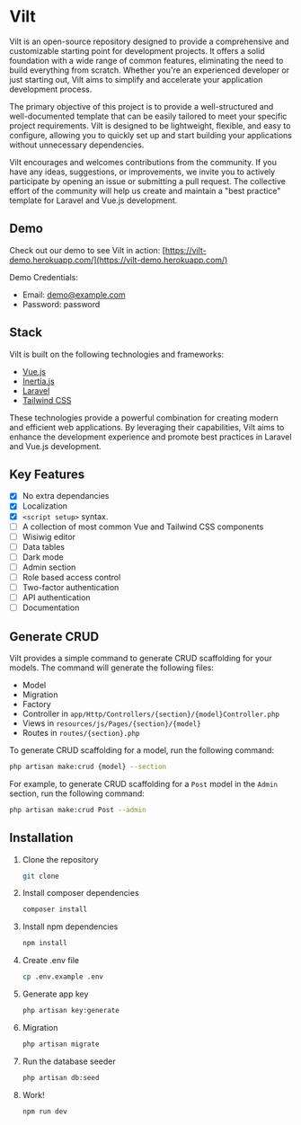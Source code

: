 # Vilt

Vilt is an open-source repository designed to provide a comprehensive and customizable starting point for development projects. It offers a solid foundation with a wide range of common features, eliminating the need to build everything from scratch. Whether you're an experienced developer or just starting out, Vilt aims to simplify and accelerate your application development process.

The primary objective of this project is to provide a well-structured and well-documented template that can be easily tailored to meet your specific project requirements. Vilt is designed to be lightweight, flexible, and easy to configure, allowing you to quickly set up and start building your applications without unnecessary dependencies.

Vilt encourages and welcomes contributions from the community. If you have any ideas, suggestions, or improvements, we invite you to actively participate by opening an issue or submitting a pull request. The collective effort of the community will help us create and maintain a "best practice" template for Laravel and Vue.js development.

## Demo

Check out our demo to see Vilt in action: [https://vilt-demo.herokuapp.com/](https://vilt-demo.herokuapp.com/)

Demo Credentials:

- Email: demo@example.com
- Password: password

## Stack

Vilt is built on the following technologies and frameworks:

- [Vue.js](https://vuejs.org/)
- [Inertia.js](https://inertiajs.com/)
- [Laravel](https://laravel.com/)
- [Tailwind CSS](https://tailwindcss.com/)

These technologies provide a powerful combination for creating modern and efficient web applications. By leveraging their capabilities, Vilt aims to enhance the development experience and promote best practices in Laravel and Vue.js development.

## Key Features
- [x] No extra dependancies
- [x] Localization
- [x] `<script setup>` syntax.
- [ ] A collection of most common Vue and Tailwind CSS components
- [ ] Wisiwig editor
- [ ] Data tables
- [ ] Dark mode
- [ ] Admin section
- [ ] Role based access control
- [ ] Two-factor authentication
- [ ] API authentication
- [ ] Documentation

## Generate CRUD
Vilt provides a simple command to generate CRUD scaffolding for your models. The command will generate the following files:

- Model
- Migration
- Factory
- Controller in `app/Http/Controllers/{section}/{model}Controller.php`
- Views in `resources/js/Pages/{section}/{model}`
- Routes in `routes/{section}.php`

To generate CRUD scaffolding for a model, run the following command:

```sh
php artisan make:crud {model} --section
```

For example, to generate CRUD scaffolding for a `Post` model in the `Admin` section, run the following command:

```sh
php artisan make:crud Post --admin
```


## Installation
1. Clone the repository
	```sh
	git clone 
	```
2. Install composer dependencies
	```sh
	composer install
	```
3. Install npm dependencies
	```sh
	npm install
	```
4. Create .env file
	```sh
	cp .env.example .env
	```
5. Generate app key
	```sh
	php artisan key:generate
	```
6. Migration
	```sh
	php artisan migrate
	```
7. Run the database seeder
	```sh
	php artisan db:seed
	```
8. Work!
	```sh
	npm run dev
	```

